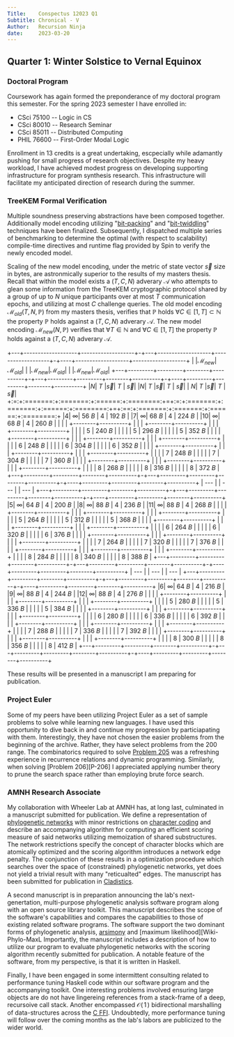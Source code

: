 ```yaml
---
Title:    Conspectus 12023 Q1
Subtitle: Chronical - V
Author:   Recursion Ninja
date:     2023-03-20
---
```



## Quarter 1: Winter Solstice to Vernal Equinox


### Doctoral Program

Coursework has again formed the preponderance of my doctoral program this semester.
For the spring 2023 semester I have enrolled in:

  - CSci 75100 -- Logic in CS
  - CSci 80010 -- Research Seminar
  - CSci 85011 -- Distributed Computing
  - PHIL 76600 -- First-Order Modal Logic

Enrollment in 13 credits is a great undertaking, escpecially while adamantly pushing for small progress of research objectives.
Despite my heavy workload, I have achieved modest progress on developing supporting infrastructure for program synthesis research.
This infrastructure will facilitate my anticipated direction of research during the summer.


### TreeKEM Formal Verification

Multiple soundness preserving abstractions have been composed together.
Additionally model encoding utilizing "[bit-packing][Wiki-Bit-Arrays]" and "[bit-twiddling][Bit-Twiddle-Hacks]" techniques have been finalized.
Subsequently, I dispatched multiple series of benchmarking to determine the optimal (with respect to scalability) compile-time directives and runtime flag provided by Spin to verify the newly encoded model.

Scaling of the new model encoding, under the metric of state vector $\vec{s}$ size in bytes, are astronmically superior to the results of my masters thesis.
Recall that within the model exists a $\left(T,\,C,\,N\right)$ adverary $\mathcal{A}$ who attempts to glean some information from the TreeKEM cryptographic protocol shared by a group of up to $N$ unique participants over at most $T$ communication epochs, and utilizing at most $C$ challenge queries.
The old model encoding $\mathcal{M}_{old}\left(T,\,N,\,\mathbb{P}\right)$ from my masters thesis, verifies that $\mathbb{P}$ holds $\forall C \in [1,\,T] \subset \mathbb{N}$ the property $\mathbb{P}$ holds against a $\left(T,\,C,\,N\right)$ adverary $\mathcal{A}$.
The new model encoding $\mathcal{M}_{new}\left(N,\,\mathbb{P}\right)$ verifies that $\forall T \in \mathbb{N}$ and $\forall C \in [1,\,T]$ the property $\mathbb{P}$ holds against a $\left(T,\,C,\,N\right)$ adverary $\mathcal{A}$.

+---+-------------------+-------------------+-+---+-------------------+-------------------+-+----+-------------------+-------------------+
|   |$\mathcal{M}_{new}$|$\mathcal{M}_{old}$| |   |$\mathcal{M}_{new}$|$\mathcal{M}_{old}$| |    |$\mathcal{M}_{new}$|$\mathcal{M}_{old}$|
+---+---------+---------+--------+----------+-+---+---------+---------+--------+----------+-+----+---------+---------+--------+----------+
|$N$| $T$     |$\vec{s}$| $T$    | $\vec{s}$| |$N$| $T$     |$\vec{s}$| $T$    | $\vec{s}$| | $N$| $T$     |$\vec{s}$| $T$    | $\vec{s}$|
+:=:+:=======:+:=======:+:======:+:========:+=+:=:+:=======:+:=======:+:======:+:========:+=+:==:+:=======:+:=======:+:======:+:========:+
|$4$| $\infty$| $56~B$  | $4$    | $192~B$  | |$7$| $\infty$| $68~B$  | $4$    | $224~B$  | |$10$| $\infty$| $68~B$  | $4$    | $260~B$  |
|   |         |         +--------+----------+ |   |         |         +--------+----------+ |    |         |         +--------+----------+
|   |         |         | $5$    | $240~B$  | |   |         |         | $5$    | $296~B$  | |    |         |         | $5$    | $352~B$  |
|   |         |         +--------+----------+ |   |         |         +--------+----------+ |    |         |         +--------+----------+
|   |         |         | $6$    | $248~B$  | |   |         |         | $6$    | $304~B$  | |    |         |         | $6$    | $352~B$  |
|   |         |         +--------+----------+ |   |         |         +--------+----------+ |    |         |         +--------+----------+
|   |         |         | $7$    | $248~B$  | |   |         |         | $7$    | $304~B$  | |    |         |         | $7$    | $360~B$  |
|   |         |         +--------+----------+ |   |         |         +--------+----------+ |    |         |         +--------+----------+
|   |         |         | $8$    | $268~B$  | |   |         |         | $8$    | $316~B$  | |    |         |         | $8$    | $372~B$  |
+---+---------+---------+--------+----------+-+---+---------+---------+--------+----------+-+----+---------+---------+--------+----------+
| ---                                       | | ---                                       | | ---                                        |
+---+---------+---------+--------+----------+-+---+---------+---------+--------+----------+-+----+---------+---------+--------+----------+
|$5$| $\infty$| $64~B$  | $4$    | $200~B$  | |$8$| $\infty$| $88~B$  | $4$    | $236~B$  | |$11$| $\infty$| $88~B$  | $4$    | $268~B$  |
|   |         |         +--------+----------+ |   |         |         +--------+----------+ |    |         |         +--------+----------+
|   |         |         | $5$    | $264~B$  | |   |         |         | $5$    | $312~B$  | |    |         |         | $5$    | $368~B$  |
|   |         |         +--------+----------+ |   |         |         +--------+----------+ |    |         |         +--------+----------+
|   |         |         | $6$    | $264~B$  | |   |         |         | $6$    | $320~B$  | |    |         |         | $6$    | $376~B$  |
|   |         |         +--------+----------+ |   |         |         +--------+----------+ |    |         |         +--------+----------+
|   |         |         | $7$    | $264~B$  | |   |         |         | $7$    | $320~B$  | |    |         |         | $7$    | $376~B$  |
|   |         |         +--------+----------+ |   |         |         +--------+----------+ |    |         |         +--------+----------+
|   |         |         | $8$    | $284~B$  | |   |         |         | $8$    | $340~B$  | |    |         |         | $8$    | $388~B$  |
+---+---------+---------+--------+----------+-+---+---------+---------+--------+----------+-+----+---------+---------+--------+----------+
| ---                                       | | ---                                       | | ---                                        |
+---+---------+---------+--------+----------+-+---+---------+---------+--------+----------+-+----+---------+---------+--------+----------+
|$6$| $\infty$| $64~B$  | $4$    | $216~B$  | |$9$| $\infty$| $88~B$  | $4$    | $244~B$  | |$12$| $\infty$| $88~B$  | $4$    | $276~B$  |
|   |         |         +--------+----------+ |   |         |         +--------+----------+ |    |         |         +--------+----------+
|   |         |         | $5$    | $280~B$  | |   |         |         | $5$    | $336~B$  | |    |         |         | $5$    | $384~B$  |
|   |         |         +--------+----------+ |   |         |         +--------+----------+ |    |         |         +--------+----------+
|   |         |         | $6$    | $280~B$  | |   |         |         | $6$    | $336~B$  | |    |         |         | $6$    | $392~B$  |
|   |         |         +--------+----------+ |   |         |         +--------+----------+ |    |         |         +--------+----------+
|   |         |         | $7$    | $288~B$  | |   |         |         | $7$    | $336~B$  | |    |         |         | $7$    | $392~B$  |
|   |         |         +--------+----------+ |   |         |         +--------+----------+ |    |         |         +--------+----------+
|   |         |         | $8$    | $300~B$  | |   |         |         | $8$    | $356~B$  | |    |         |         | $8$    | $412~B$  |
+---+---------+---------+--------+----------+-+---+---------+---------+--------+----------+-+----+---------+---------+--------+----------+

These results will be presented in a manuscript I am preparing for publication.


### Project Euler

Some of my peers have been utilizing Project Euler as a set of sample problems to solve while learning new languages.
I have used this opportunity to dive back in and continue my progression by particiapating with them.
Interestingly, they have not chosen the easier problems from the beginning of the archive.
Rather, they have select problems from the 200 range.
The combinatorics required to solve [Problem 205][P-205] was a refreshing experience in recurrence relations and dynamic programming.
Similarly, when solving [Problem 206][P-206] I appreciated applying number theory to prune the search space rather than employing brute force search.


### AMNH Research Associate

My collaboration with Wheeler Lab at AMNH has, at long last, culminated in a manuscript submitted for publication.
We define a representation of [phylogenetic networks][Wiki-Phylo-Nets] with minor restrictions on [character coding][Wiki-Phylo-Char] and describe an accompanying algorithm for computing an efficient scoring measure of said networks utilizing memoization of shared substructures.
The network restrictions specify the concept of character blocks which are atomically optimized and the scoring algorithm introduces a network edge penalty.
The conjunction of these results in a optimization procedure which searches over the space of (constrained) phylogenetic networks, yet does not yield a trivial result with many "reticualted" edges.
The manuscript has been submitted for publication in [Cladistics][Cladistics].

A second manuscript is in preparation announcing the lab's next-genertation, multi-purpose phylogenetic analysis software program along with an open source library toolkit.
This manuscript describes the scope of the software's capabilities and compares the capabilities to those of existing related software programs.
The software support the two dominant forms of phylogenetic analysis, [arsimony][Wiki-Phylo-MaxP] and [maximum likelihood][Wiki-Phylo-MaxL
Importantly, the manuscript includes a description of how to utilize our program to evaluate phylogenetic networks with the scoring algorithm recently submitted for publication.
A notable feature of the software, from my perspective, is that it is written in Haskell.

Finally, I have been engaged in some intermittent consulting related to performance tuning Haskell code within our software program and the accompanying toolkit.
One interesting problems involved ensuring large objects are do not have lingereing references from a stack-frame of a deep, recursoive call stack.
Another encompassed $\mathcal{O}\left(\,1\,\right)$ bidirectional marshalling of data-structures across the [C FFI][Haskell-C-FFI].
Undoubtedly, more performance tuning will follow over the coming months as the lab's labors are publicized to the wider world.


[Bit-Twiddle-Hacks]: https://graphics.stanford.edu/~seander/bithacks.html
[Cladistics]: https://onlinelibrary.wiley.com/journal/10960031
[Haskell-C-FFI]: https://wiki.haskell.org/Foreign_Function_Interface
[P-205]: https://projecteuler.net/problem=205
[P-205]: https://projecteuler.net/problem=206
[Wiki-Bit-Arrays]: https://en.wikipedia.org/wiki/Bit_array
[Wiki-Phylo-Char]: https://en.wikipedia.org/wiki/Computational_phylogenetics#Coding_characters_and_defining_homology
[Wiki-Phylo-MaxP]: https://en.wikipedia.org/wiki/Computational_phylogenetics#Maximum_parsimony
[Wiki-Phylo-MaxL]: https://en.wikipedia.org/wiki/Computational_phylogenetics#Maximum_likelihood
[Wiki-Phylo-Nets]: https://en.wikipedia.org/wiki/Phylogenetic_tree#Phylogenetic_network
